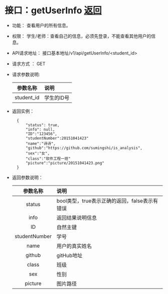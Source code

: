 ﻿﻿<!-- markdownlint-disable MD033-->
<!-- 禁止MD033类型的警告 https://www.npmjs.com/package/markdownlint -->

# 接口：getUserInfo  [返回](../README.md)

- 功能：
    查看用户的所有信息。
    
- 权限：
    学生/老师：查看自己的信息，必须先登录，不能查看其他用户的信息。    
    
- API请求地址： 
    接口基本地址/v1/api/getUserInfo/<student_id>

- 请求方式 ：
    GET
      
- 请求参数说明:        

  |参数名称|说明|
  |:---------:|:--------------------------------------------------------|      
  |student_id|学生的ID号|
  
- 返回实例：

        {         
            "status": true,
            "info": null,
            "ID":"123456",  
            "studentNumber":20151041423"
            "name":"诗诗",
            "github":"https://github.com/sumingshi/is_analysis",
            "sex":"女",
            "class":"软件工程一班"
            "picture":"picture/20151041423.png"
        }
 
- 返回参数说明：    
 
  |参数名称|说明|
  |:---------:|:--------------------------------------------------------|      
  |status|bool类型，true表示正确的返回，false表示有错误|
  |info|返回结果说明信息|
  |ID|自然主键|
  |studentNumber|学号|
  |name|用户的真实姓名|  
  |github|gitHub地址|
  |class|班级|
  |sex|性别|
  |picture|图片路径|


